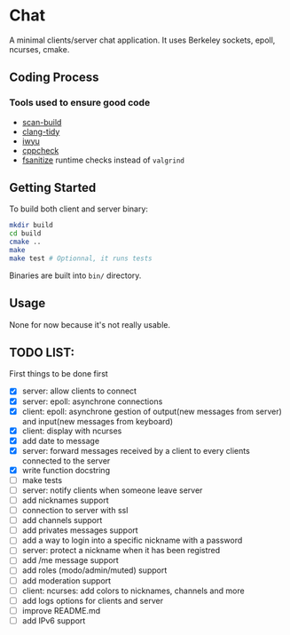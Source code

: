 # Chat

A minimal clients/server chat application.
It uses Berkeley sockets, epoll, ncurses, cmake.

## Coding Process
### Tools used to ensure good code
- [scan-build](//clang-analyzer.llvm.org/scan-build.html)
- [clang-tidy](//clang.llvm.org/extra/clang-tidy/)
- [iwyu](//github.com/include-what-you-use/include-what-you-use)
- [cppcheck](//github.com/danmar/cppcheck)
- [fsanitize](//clang.llvm.org/docs/AddressSanitizer.html) runtime checks instead of `valgrind`

## Getting Started
To build both client and server binary:
```sh
mkdir build
cd build
cmake ..
make
make test # Optionnal, it runs tests
```
Binaries are built into `bin/` directory.

## Usage
None for now because it's not really usable.

## TODO LIST:
First things to be done first

- [x] server: allow clients to connect
- [x] server: epoll: asynchrone connections 
- [x] client: epoll: asynchrone gestion of output(new messages from server) and input(new messages from keyboard)
- [x] client: display with ncurses
- [x] add date to message
- [x] server: forward messages received by a client to every clients connected to the server
- [x] write function docstring
- [ ] make tests
- [ ] server: notify clients when someone leave server
- [ ] add nicknames support
- [ ] connection to server with ssl
- [ ] add channels support
- [ ] add privates messages support
- [ ] add a way to login into a specific nickname with a password
- [ ] server: protect a nickname when it has been registred
- [ ] add /me message support
- [ ] add roles (modo/admin/muted) support
- [ ] add moderation support
- [ ] client: ncurses: add colors to nicknames, channels and more
- [ ] add logs options for clients and server
- [ ] improve README.md
- [ ] add IPv6 support
